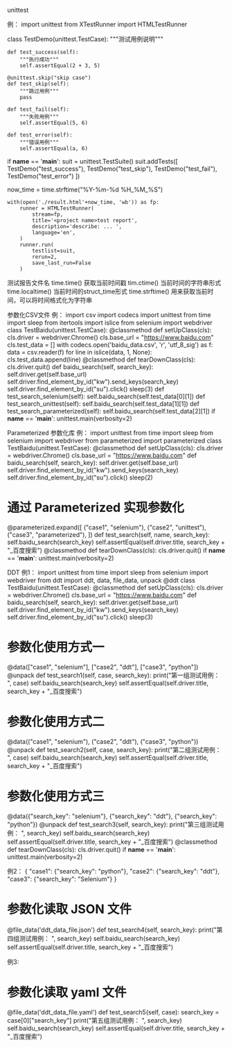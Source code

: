 unittest

例：
import unittest
from XTestRunner import HTMLTestRunner


class TestDemo(unittest.TestCase):
    """测试用例说明"""
    
    def test_success(self):
        """执行成功"""
        self.assertEqual(2 + 3, 5)
    
    @unittest.skip("skip case")
    def test_skip(self):
        """跳过用例"""
        pass
    
    def test_fail(self):
        """失败用例"""
        self.assertEqual(5, 6)
    
    def test_error(self):
        """错误用例"""
        self.assertEqual(a, 6)

if __name__ == '__main__':
    suit = unittest.TestSuite()
    suit.addTests([
        TestDemo("test_success"),
        TestDemo("test_skip"),
        TestDemo("test_fail"),
        TestDemo("test_error")
    ])
    
now_time = time.strftime("%Y-%m-%d %H_%M_%S") 


    with(open('./result.html'+now_time, 'wb')) as fp:
        runner = HTMLTestRunner(
            stream=fp,
            title='<project name>test report',
            description='describe: ... ',
            language='en',
        )
        runner.run(
            testlist=suit,
            rerun=2,
            save_last_run=False
        )


测试报告文件名
time.time()  获取当前时间戳
tim.ctime()  当前时间的字符串形式
time.localtime()  当前时间的struct_time形式
time.strftime()  用来获取当前时间，可以将时间格式化为字符串


参数化CSV文件
例：
import csv
import codecs
import unittest
from time import sleep
from itertools import islice 
from selenium import webdriver
class TestBaidu(unittest.TestCase):
@classmethod
def setUpClass(cls):
cls.driver = webdriver.Chrome()
cls.base_url = "https://www.baidu.com"
cls.test_data = []
with codecs.open('baidu_data.csv', 'r', 'utf_8_sig') as f:
data = csv.reader(f)
for line in islice(data, 1, None):
cls.test_data.append(line)
@classmethod
def tearDownClass(cls):
cls.driver.quit()
def baidu_search(self, search_key):
self.driver.get(self.base_url)
self.driver.find_element_by_id("kw").send_keys(search_key)
self.driver.find_element_by_id("su").click()
sleep(3)
def test_search_selenium(self):
self.baidu_search(self.test_data[0][1])
def test_search_unittest(self):
self.baidu_search(self.test_data[1][1])
def test_search_parameterized(self):
self.baidu_search(self.test_data[2][1])
if __name__ == '__main__':
unittest.main(verbosity=2) 

Parameterized 参数化库
例：
import unittest
from time import sleep
from selenium import webdriver
from parameterized import parameterized
class TestBaidu(unittest.TestCase):
@classmethod
def setUpClass(cls):
cls.driver = webdriver.Chrome()
cls.base_url = "https://www.baidu.com"
def baidu_search(self, search_key):
self.driver.get(self.base_url)
self.driver.find_element_by_id("kw").send_keys(search_key)
self.driver.find_element_by_id("su").click()
sleep(2)
# 通过 Parameterized 实现参数化
@parameterized.expand([
("case1", "selenium"),
("case2", "unittest"),
("case3", "parameterized"),
])
def test_search(self, name, search_key):
self.baidu_search(search_key)
self.assertEqual(self.driver.title, search_key + "_百度搜索")
@classmethod
def tearDownClass(cls):
cls.driver.quit()
if __name__ == '__main__':
unittest.main(verbosity=2) 


DDT
例1：
import unittest
from time import sleep 
from selenium import webdriver
from ddt import ddt, data, file_data, unpack
@ddt
class TestBaidu(unittest.TestCase):
@classmethod
def setUpClass(cls):
cls.driver = webdriver.Chrome()
cls.base_url = "https://www.baidu.com"
def baidu_search(self, search_key):
self.driver.get(self.base_url)
self.driver.find_element_by_id("kw").send_keys(search_key)
self.driver.find_element_by_id("su").click()
sleep(3)
# 参数化使用方式一
@data(["case1", "selenium"], ["case2", "ddt"], ["case3", "python"])
@unpack
def test_search1(self, case, search_key):
print("第一组测试用例： ", case)
self.baidu_search(search_key)
self.assertEqual(self.driver.title, search_key + "_百度搜索")
# 参数化使用方式二
@data(("case1", "selenium"), ("case2", "ddt"), ("case3", "python"))
@unpack
def test_search2(self, case, search_key):
print("第二组测试用例： ", case)
self.baidu_search(search_key)
self.assertEqual(self.driver.title, search_key + "_百度搜索")
# 参数化使用方式三
@data({"search_key": "selenium"}, {"search_key": "ddt"}, {"search_key":
"python"})
@unpack
def test_search3(self, search_key):
print("第三组测试用例： ", search_key)
self.baidu_search(search_key)
self.assertEqual(self.driver.title, search_key + "_百度搜索")
@classmethod 
def tearDownClass(cls):
cls.driver.quit()
if __name__ == '__main__':
unittest.main(verbosity=2) 

例2：
{
"case1": {"search_key": "python"},
"case2": {"search_key": "ddt"},
"case3": {"search_key": "Selenium"}
} 

# 参数化读取 JSON 文件
@file_data('ddt_data_file.json')
def test_search4(self, search_key):
print("第四组测试用例： ", search_key)
self.baidu_search(search_key)
self.assertEqual(self.driver.title, search_key + "_百度搜索") 

例3:
# 参数化读取 yaml 文件 
@file_data('ddt_data_file.yaml')
def test_search5(self, case):
search_key = case[0]["search_key"]
print("第五组测试用例： ", search_key)
self.baidu_search(search_key)
self.assertEqual(self.driver.title, search_key + "_百度搜索") 






